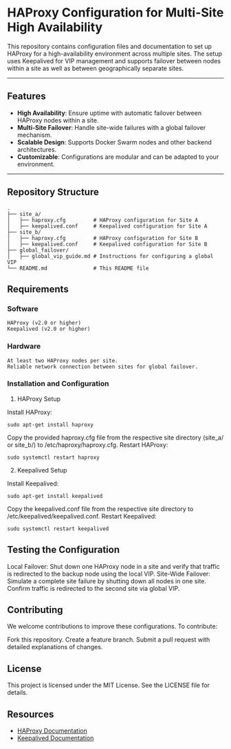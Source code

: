# HAProxy Configuration for Multi-Site High Availability

This repository contains configuration files and documentation to set up HAProxy for a high-availability environment across multiple sites. The setup uses Keepalived for VIP management and supports failover between nodes within a site as well as between geographically separate sites.

---

## Features

- **High Availability**: Ensure uptime with automatic failover between HAProxy nodes within a site.
- **Multi-Site Failover**: Handle site-wide failures with a global failover mechanism.
- **Scalable Design**: Supports Docker Swarm nodes and other backend architectures.
- **Customizable**: Configurations are modular and can be adapted to your environment.

---

## Repository Structure

```plaintext
.
├── site_a/
│   ├── haproxy.cfg         # HAProxy configuration for Site A
│   ├── keepalived.conf     # Keepalived configuration for Site A
├── site_b/
│   ├── haproxy.cfg         # HAProxy configuration for Site B
│   ├── keepalived.conf     # Keepalived configuration for Site B
├── global_failover/
│   ├── global_vip_guide.md # Instructions for configuring a global VIP
└── README.md               # This README file
```

## Requirements

### Software

    HAProxy (v2.0 or higher)
    Keepalived (v2.0 or higher)

### Hardware

    At least two HAProxy nodes per site.
    Reliable network connection between sites for global failover.

### Installation and Configuration
1. HAProxy Setup

Install HAProxy:

    sudo apt-get install haproxy

Copy the provided haproxy.cfg file from the respective site directory (site_a/ or site_b/) to /etc/haproxy/haproxy.cfg.
Restart HAProxy:

    sudo systemctl restart haproxy

2. Keepalived Setup

Install Keepalived:

    sudo apt-get install keepalived

Copy the keepalived.conf file from the respective site directory to /etc/keepalived/keepalived.conf.
Restart Keepalived:

    sudo systemctl restart keepalived

## Testing the Configuration

Local Failover: Shut down one HAProxy node in a site and verify that traffic is redirected to the backup node using the local VIP.
Site-Wide Failover: Simulate a complete site failure by shutting down all nodes in one site. Confirm traffic is redirected to the second site via global VIP.

## Contributing

We welcome contributions to improve these configurations. To contribute:

Fork this repository.
Create a feature branch.
Submit a pull request with detailed explanations of changes.

## License

This project is licensed under the MIT License. See the LICENSE file for details.

## Resources

- [HAProxy Documentation](https://docs.haproxy.org)
- [Keepalived Documentation](https://keepalived.readthedocs.io/en/latest/)
